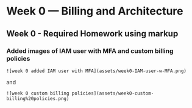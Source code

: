 # Week 0 — Billing and Architecture

## Week 0 - Required Homework using markup

### Added images of IAM user with MFA and custom billing policies

```
![week 0 added IAM user with MFA](assets/week0-IAM-user-w-MFA.png)
```

and
```
![week 0 custom billing policies](assets/week0-custom-billing%20policies.png)
```
